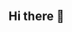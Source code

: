 ## Hi there 👋

<!--
**willyyypatootieee/willyyypatootieee** is a ✨ _special_ ✨ repository because its `README.md` (this file) appears on your GitHub profile.

Here are some ideas to get you started:

- 🔭 I’m currently working on mboh
- 🌱 I’m currently learning mempelajari isi hati assti
- 👯 I’m looking to collaborate on Riot Games
- 💬 Ask me about why  i am yatim
- 📫 How to reach me: idk linkedig i guess
- 😄 Pronouns: he/him
- ⚡ Fun fact: gwej yatim
-->
